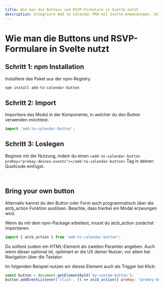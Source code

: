 ```yaml
---
title: Wie man die Buttons und RSVP-Formulare in Svelte nutzt
description: Integriere Add to Calendar PRO mit Svelte-Anwendungen. Vollständige Anleitung für Kalender-Buttons und RSVP-Formulare in Svelte-Projekten.
---
```


# Wie man die Buttons und RSVP-Formulare in Svelte nutzt

## Schritt 1: npm Installation

Installiere das Paket aus der npm-Registry.

```bash
npm install add-to-calendar-button
```

## Schritt 2: Import

Importiere das Modul in der Komponente, in welcher du den Button verwenden möchtest.

```javascript
import 'add-to-calendar-button';
```

## Schritt 3: Loslegen

Beginne mit der Nutzung, indem du einen `<add-to-calendar-button proKey="prokey-deines-events"></add-to-calendar-button>` Tag in deinen Quellcode einfügst.

<br />

## Bring your own button

Alternativ kannst du den Button oder Form auch programmatisch über die atcb_action Funktion auslösen. Beachte, dass hierbei ein Modal erzwungen wird.

Wenn du mit dem npm-Package arbeitest, musst du atcb_action zunächst importieren:

```javascript
import { atcb_action } from "add-to-calendar-button";
```

Du solltest zudem ein HTML-Element als zweiten Paramter angeben. Auch wenn dieser optional ist, optimiert er die UX deiner Nutzer; vor allem bei Navigation über die Tastatur.

Im folgenden Beispiel nutzen wir dieses Element auch als Trigger bei Klick:

```javascript
const button = document.getElementById('my-custom-button');
button.addEventListener('click', () => atcb_action({ proKey: "prokey-deines-events"}, button));

```
